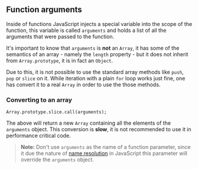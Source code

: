 ## Function arguments

Inside of functions JavaScript injects a special variable into the scope of the
function, this variable is called `arguments` and holds a list of all the
arguments that were passed to the function.

It's important to know that `arguments` is **not** an `Array`, it has some of
the semantics of an array - namely the `length` property - but it does not
inherit from `Array.prototype`, it is in fact an `Object`.

Due to this, it is not possible to use the standard array methods like `push`,
`pop` or `slice` on it. While iteration with a plain `for` loop works just fine,
one has convert it to a real `Array` in order to use the those methods.

### Converting to an array
    
    Array.prototype.slice.call(arguments);

The above will return a new `Array` containing all the elements of the `arguments`
object. This conversion is **slow**, it is not recommended to use it in
performance critical code.

> **Note:** Don't use `arguments` as the name of a function parameter, since it
> due the nature of [name resolution](#scopes) in JavaScript this parameter will
> override the `arguments` object.

